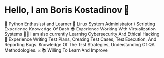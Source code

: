 # Hello, I am Boris Kostadinov 👋

🐍 Python Enthusiast and Learner 
🐧 Linux System Administrator / Scripting Experience Knowledge Of Bash
😎 Experience Working With Virtualization Systems
🔐🌐 I am also currently Learning Cybersecurity And Ethical Hacking
🐞 Experience Writing Test Plans, Creating Test Cases, Test Execution, And Reporting Bugs. Knowledge Of The Test Strategies, Understanding Of QA Methodologies.
📈📚 Willing To Learn And Improve

